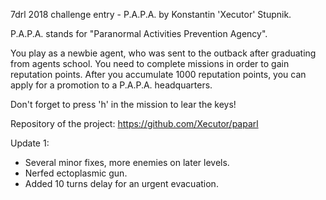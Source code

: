 7drl 2018 challenge entry - P.A.P.A. by Konstantin 'Xecutor' Stupnik.

P.A.P.A. stands for "Paranormal Activities Prevention Agency".

You play as a newbie agent, who was sent to the outback
after graduating from agents school.
You need to complete missions in order to gain reputation points.
After you accumulate 1000 reputation points, you can
apply for a promotion to a P.A.P.A. headquarters.

Don't forget to press 'h' in the mission to lear the keys!

Repository of the project: https://github.com/Xecutor/paparl

Update 1:
  - Several minor fixes, more enemies on later levels.
  - Nerfed ectoplasmic gun.
  - Added 10 turns delay for an urgent evacuation.
